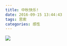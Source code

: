 ```yaml
---
title: 中秋快乐!
date: 2016-09-15 13:44:43
tags: 思索
categories: 感性
---
```

<img src="/images/4.png" class="full-image">